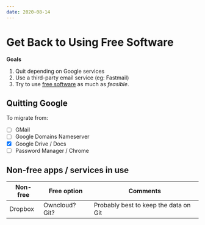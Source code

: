 ```yaml
---
date: 2020-08-14
---
```

 
# Get Back to Using Free Software

**Goals**

1. Quit depending on Google services
1. Use a third-party email service (eg: Fastmail)
1. Try to use [free software](https://www.gnu.org/software/software.en.html) as much as *feasible*.

## Quitting Google

To migrate from:

- [ ] GMail
- [ ] Google Domains Nameserver
- [x] Google Drive / Docs
- [ ] Password Manager / Chrome

## Non-free apps / services in use

| Non-free | Free option | Comments |
| --- | --- | --- |
| Dropbox | Owncloud? Git? | Probably best to keep the data on Git |
